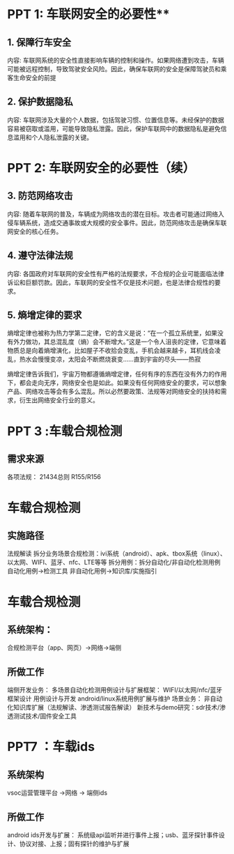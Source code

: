 # PPT 1: 车联网安全的必要性**
## 1. 保障行车安全
内容: 车联网系统的安全性直接影响车辆的控制和操作。如果网络遭到攻击，车辆可能被远程控制，导致驾驶安全风险。因此，确保车联网的安全是保障驾驶员和乘客生命安全的前提
## 2. 保护数据隐私
内容: 车联网涉及大量的个人数据，包括驾驶习惯、位置信息等。未经保护的数据容易被窃取或滥用，可能导致隐私泄露。因此，保护车联网中的数据隐私是避免信息滥用和个人隐私泄露的关键。

# PPT 2: 车联网安全的必要性（续）
## 3. 防范网络攻击
内容: 随着车联网的普及，车辆成为网络攻击的潜在目标。攻击者可能通过网络入侵车辆系统，造成交通事故或大规模的安全事件。因此，防范网络攻击是确保车联网安全的核心任务。
## 4. 遵守法律法规
内容: 各国政府对车联网的安全性有严格的法规要求，不合规的企业可能面临法律诉讼和巨额罚款。因此，车联网的安全性不仅是技术问题，也是法律合规性的要求。
## 5. 熵增定律的要求
熵增定律也被称为热力学第二定律，它的含义是说：“在一个孤立系统里，如果没有外力做功，其总混乱度（熵）会不断增大。”这是一个令人沮丧的定律，它意味着物质总是向着熵增演化，比如屋子不收拾会变乱，手机会越来越卡，耳机线会凌乱，热水会慢慢变凉，太阳会不断燃烧衰变……直到宇宙的尽头——热寂

熵增定律告诉我们，宇宙万物都遵循熵增定律，任何有序的东西在没有外力的作用下，都会走向无序，网络安全也是如此。如果没有任何网络安全的要求，可以想象产品、网络攻击等会有多么混乱。所以必然要政策、法规等对网络安全的扶持和需求，衍生出网络安全行业的意义。

# PPT 3 :车载合规检测
## 需求来源
各项法规：
21434总则
R155/R156


# 车载合规检测
## 实施路径
法规解读
拆分业务场景合规检测：ivi系统（android）、apk、tbox系统（linux）、以太网、WIFI、蓝牙、nfc、LTE等等
拆分用例：拆分自动化/非自动化检测用例
自动化用例->检测工具  非自动化用例->知识库/实施指引



# 车载合规检测
## 系统架构：
合规检测平台（app、网页）->网络->端侧
## 所做工作 
端侧开发业务：
多场景自动化检测用例设计与扩展框架：
WIFI/以太网/nfc/蓝牙 框架设计 用例设计与开发
android/linux系统用例扩展与维护
场景业务：
非自动化知识库扩展（法规解读、渗透测试报告解读）
新技术与demo研究：sdr技术/渗透测试技术/固件安全工具


# PPT7 ：车载ids
## 系统架构
vsoc运营管理平台 ->网络 -> 端侧ids
## 所做工作
android ids开发与扩展：
系统级api监听并进行事件上报；usb、蓝牙探针事件设计、协议对接、上报；固有探针的维护与扩展


